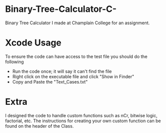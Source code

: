 # Binary-Tree-Calculator-C-
Binary Tree Calculator I made at Champlain College for an assignment.

# Xcode Usage
To ensure the code can have access to the test file you should do the following 
  * Run the code once; it will say it can't find the file
  * Right click on the executable file and click "Show in Finder"
  * Copy and Paste the "Text_Cases.txt"
  
# Extra
I designed the code to handle custom functions such as nCr, bitwise logic, factorial, etc. The instructions for creating your own custom function can be found on the header of the Class. 
